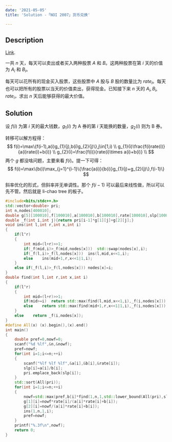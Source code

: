 ```yaml
---
date: '2021-05-05'
title: 'Solution -「NOI 2007」货币兑换'

---
```


## Description

[Link](https://www.luogu.com.cn/problem/P4027).

一共  $n$ 天，每天可以卖出或者买入两种股票  $A$ 和  $B$。这两种股票在第  $i$ 天的价值为  $A_i$ 和  $B_i$。

每天可以花所有的现金买入股票，这些股票中 $A$ 股与 $B$ 股的数量比为 $rate_i$。每天也可以把所有的股票以当天的价值卖出，获得现金。已知接下来 $n$ 天的 $A_i,B_i,rate_i$，求出 $n$ 天后能够获得的最大价值。

## Solution

设 $f(i)$ 为第 $i$ 天的最大钱数，$g_{1}(i)$ 为 A 券的第 $i$ 天能换的数量，$g_{2}(i)$ 则为 B 券。

转移可以解方程得：
$$
f(i)=\max\{f(i-1),a(i)g_{1}(j),b(i)g_{2}(j)\},j\in[1,i) \\
g_{1}(i)\frac{f(i)rate(i)}{a(i)rate(i)+b(i)} \\
g_{2}(i)=\frac{f(i)}{rate(i)\times a(i)+b(i)} \\
$$
两个 $g$ 都没啥问题，主要来看 $f(i)$。提一下可得：
$$
f(i)=\max\{b(i)\max_{j=1}^{i-1}\{\frac{a(i)}{b(i)}g_{1}(j)+g_{2}(j)\},f(i-1)\}
$$

斜率优化的形式，但斜率并无单调性。那个 $f(i-1)$ 可以最后来线性做，所以可以先不管。然后就是 li-chao tree 的板子。

```cpp
#include<bits/stdc++.h>
std::vector<double> pri;
int n,nodes[400010];
double g[5][100010],f[100010],a[100010],b[100010],rate[100010],slp[100010];
double _f(int i,int j){return pri[i-1]*g[1][j]+g[2][j];}
void ins(int l,int r,int x,int i)
{
	if(l^r)
	{
		int mid=(l+r)>>1;
		if(_f(mid,i)>_f(mid,nodes[x]))	std::swap(nodes[x],i);
		if(_f(l,i)>_f(l,nodes[x]))	ins(l,mid,x<<1,i);
		else	ins(mid+1,r,x<<1|1,i);
	}
	else if(_f(l,i)>_f(l,nodes[x]))	nodes[x]=i;
}
double find(int l,int r,int x,int i)
{
	if(l^r)
	{
		int mid=(l+r)>>1;
		if(mid>=i)	return std::max(find(l,mid,x<<1,i),_f(i,nodes[x]));
		else	return std::max(find(mid+1,r,x<<1|1,i),_f(i,nodes[x]));
	}
	else	return _f(i,nodes[x]);
}
#define All(x) (x).begin(),(x).end()
int main()
{
	double pref=0,nowf=0;
	scanf("%d %lf",&n,&nowf);
	pref=nowf;
	for(int i=1;i<=n;++i)
	{
		scanf("%lf %lf %lf",&a[i],&b[i],&rate[i]);
		slp[i]=a[i]/b[i];
		pri.emplace_back(slp[i]);
	}
	std::sort(All(pri));
	for(int i=1;i<=n;++i)
	{
		nowf=std::max(pref,b[i]*find(1,n,1,std::lower_bound(All(pri),slp[i])-pri.begin()+1));
		g[1][i]=nowf*rate[i]/(a[i]*rate[i]+b[i]);
		g[2][i]=nowf/(a[i]*rate[i]+b[i]);
		ins(1,n,1,i);
		pref=nowf;
	}
	printf("%.3f\n",nowf);
	return 0;
}
```
